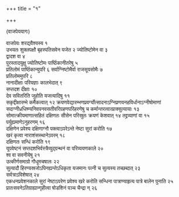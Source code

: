 +++
title = "१"

+++

(वाजपेययागः)

वाजपेयः शरद्यवैश्यस्य १  
उभयतः शुक्लपक्षौ बृहस्पतिसवेन यजेत २
ज्योतिष्टोमेन वा ३  
द्वादश वा ४  
पुरस्तादयुक्षु
ज्योतिष्टोमः पार्ष्ठिकानीतरेषु ५  
प्रतिलोमं पार्ष्ठिकान्युपरि ६
सर्वाग्निष्टोमैर्वा राजसूयसोमैः ७  
प्रतिलोममुपरि ८  
नानादीक्षाः
परियज्ञाः कालभेदात् ९  
सप्तदश दीक्षाः १०  
देव सवितरिति जुहोति
यजत्यादिषु ११  
सकृद्दीक्षारम्भे कर्मैकत्वात् १२
क्रयणवेद्यारम्भणप्रवर्ग्योत्सादनाऽग्निप्रणयनहविर्धानाऽग्नीषोमाणां
सदाग्नीध्रधिष्ण्यनिवपनवसतीवरिग्रहणपरिहरणेषु च
कर्मान्तरत्वात्प्राक्सुत्यायाः
१३  
सोमात्क्रीयमाणात्सहितं दक्षिणतः सीसेन परिस्रुतः क्रयणं केशवात् १४
तद्द्रव्याणां वा १५  
पर्युह्यमाणेऽनुहरणम् १६  
दक्षिणेन प्रवेश्य
दक्षिणाग्नौ पक्त्वाऽपरेऽन्ते नेष्टा सुरां करोति १७  
खरं कृत्वा
नाराशंसस्थानेऽपरम् १८  
दक्षिणतः सन्धिं करोति १९  
यूपवेष्टनं
सप्तदशभिर्वस्त्रैव्युद्ग्रन्थनं वा परिव्ययणकाले २०  
श्व वा
सवनीयेषु २१  
उत्कीर्णसमाग्रो गौधूमचषालः २२  
सुत्यादौ
हिरण्यस्रजोऽपिनह्यन्तेऽधिकृता यजमानः पत्नी च
सुत्यस्य तच्छब्दात् २३  
सर्वत्राऽविशेषात् २४  
एकधनप्रवेशनकाले सुरां
नेष्टाऽपरेण प्रवेश्य खरे करोति सन्धिना पात्राण्याहृत्य पात्रे बालेन
पुनाति २५  
प्रातःसवनेऽतिग्राह्यान्गृहीत्वा षोडशिनं पञ्च चैन्द्रा न्
२६  
